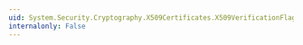 ```yaml
---
uid: System.Security.Cryptography.X509Certificates.X509VerificationFlags
internalonly: False
---
```

